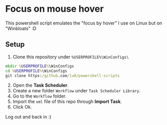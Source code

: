 # Focus on mouse hover

This powershell script emulates the "focus by hover" I use on Linux but on "Winbloats" :D

## Setup
1. Clone this repository under `%USERPROFILE%\WinConfigs\`
```cmd
mkdir %USERPROFILE%\WinConfigs
cd %USERPROFILE%\WinConfigs
git clone https:/github.com/lu0/powershell-scripts
```
2. Open the **Task Scheduler**.
3. Create a new folder `Workflow` under `Task Scheduler Library`.
4. Go to the `Workflow` folder.
5. Import the `xml` file of this repo through **Import Task**.
6. Click Ok. 

Log out and back in :)
